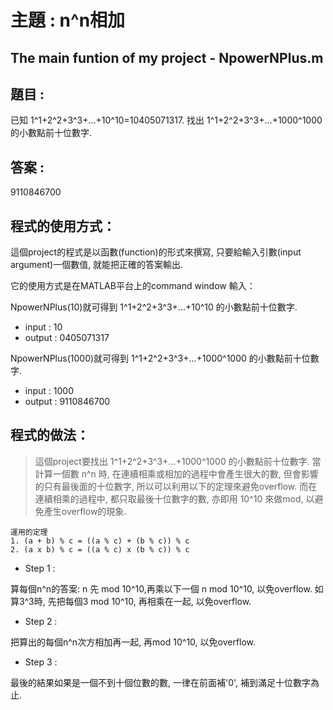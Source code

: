 # 主題 : n^n相加
## The main funtion of my project - NpowerNPlus.m
## 題目 :
已知 1^1+2^2+3^3+...+10^10=10405071317. 找出 1^1+2^2+3^3+...+1000^1000 的小數點前十位數字.

## 答案 :
9110846700

## 程式的使用方式：
這個project的程式是以函數(function)的形式來撰寫, 只要給輸入引數(input argument)一個數值, 就能把正確的答案輸出.

它的使用方式是在MATLAB平台上的command window 輸入：

NpowerNPlus(10)就可得到 1^1+2^2+3^3+...+10^10 的小數點前十位數字.
* input : 10
* output : 0405071317

NpowerNPlus(1000)就可得到 1^1+2^2+3^3+...+1000^1000 的小數點前十位數字.
* input : 1000
* output : 9110846700
 
## 程式的做法：
> 這個project要找出 1^1+2^2+3^3+...+1000^1000 的小數點前十位數字. 當計算一個數 n^n 時, 在連續相乘或相加的過程中會產生很大的數, 但會影響的只有最後面的十位數字, 所以可以利用以下的定理來避免overflow. 而在連續相乘的過程中, 都只取最後十位數字的數, 亦即用 10^10 來做mod, 以避免產生overflow的現象.
```
運用的定理
1. (a + b) % c = ((a % c) + (b % c)) % c
2. (a x b) % c = ((a % c) x (b % c)) % c
```
* Step 1 :

算每個n^n的答案: n 先 mod 10^10,再乘以下一個 n mod 10^10, 以免overflow. 如算3^3時, 先把每個3 mod 10^10, 再相乘在一起, 以免overflow.

* Step 2 :

把算出的每個n^n次方相加再一起, 再mod 10^10, 以免overflow.

* Step 3 :

最後的結果如果是一個不到十個位數的數, 一律在前面補'0', 補到滿足十位數字為止.



